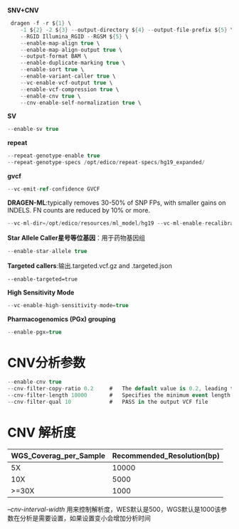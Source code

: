 **SNV+CNV**
```cs
 dragen -f -r ${1} \
    -1 ${2} -2 ${3} --output-directory ${4} --output-file-prefix ${5} \
    --RGID Illumina_RGID --RGSM ${5} \
    --enable-map-align true \
    --enable-map-align-output true \
    --output-format BAM \
    --enable-duplicate-marking true \
    --enable-sort true \
    --enable-variant-caller true \
    --vc-enable-vcf-output true \
    --enable-vcf-compression true \
    --enable-cnv true \
    --cnv-enable-self-normalization true \
```

**SV**
```cs
--enable-sv true
```

**repeat**
```cs
--repeat-genotype-enable true
--repeat-genotype-specs /opt/edico/repeat-specs/hg19_expanded/
```

**gvcf**
```cs
--vc-emit-ref-confidence GVCF
```

**DRAGEN-ML**:typically removes 30-50% of SNP FPs, with smaller gains on INDELS. FN counts are reduced by 10% or more. 
```cs
--vc-ml-dir=/opt/edico/resources/ml_model/hg19 --vc-ml-enable-recalibration=true
```

**Star Allele Caller星号等位基因**：用于药物基因组
```cs
--enable-star-allele true
```

**Targeted callers**:输出<prefix>.targeted.vcf.gz and <prefix>.targeted.json
```
--enable-targeted=true
```

**High Sensitivity Mode**
```cs
--vc-enable-high-sensitivity-mode=true
```

**Pharmacogenomics (PGx) grouping**
```cs
--enable-pgx=true
```

# CNV分析参数
```cs
--enable-cnv true
--cnv-filter-copy-ratio 0.2     #   The default value is 0.2, leading to calls less than CR=0.8 or greater than CR=1.2.
--cnv-filter-length 10000       #   Specifies the minimum event length in bases at which a reported event is marked as PASS in the output VCF file. The default is 10000
--cnv-filter-qual 10            #   PASS in the output VCF file
```
# CNV 解析度
|WGS_Coverag_per_Sample| Recommended_Resolution(bp)|
|-----------|----------|
|5X|10000|
|10X|5000|
|>=30X|1000|
*–cnv-interval-width* 用来控制解析度，WES默认是500，WGS默认是1000该参数在分析是需要设置，如果设置变小会增加分析时间
